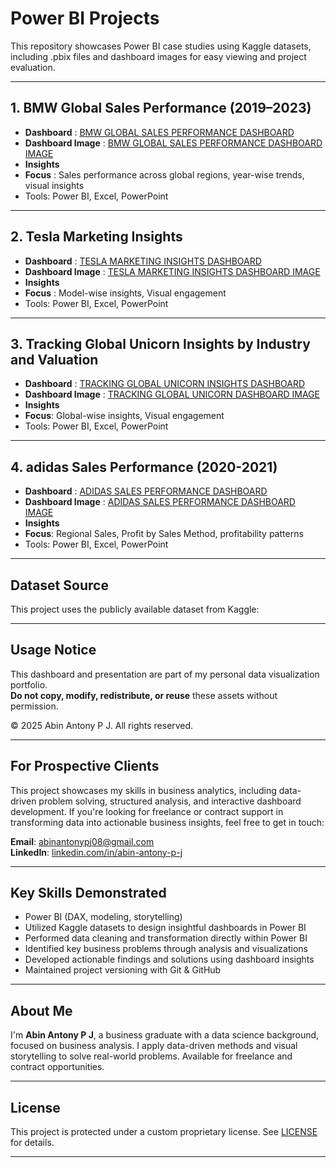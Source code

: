 # Power BI Projects 

This repository showcases Power BI case studies using Kaggle datasets, including .pbix files and dashboard images for easy viewing and project evaluation.

---

## 1. BMW Global Sales Performance (2019–2023)

- **Dashboard** : [BMW GLOBAL SALES PERFORMANCE DASHBOARD](./BMW/BMW%20GLOBAL%20SALES%20PERFORMANCE%20DASHBOARD.pbix) 
- **Dashboard Image** : [BMW GLOBAL SALES PERFORMANCE DASHBOARD IMAGE](./BMW/BMW%20Global%20Sales%20Performance.png)
- **Insights**
- **Focus** : Sales performance across global regions, year-wise trends, visual insights
- Tools: Power BI, Excel, PowerPoint

---

## 2. Tesla Marketing Insights

- **Dashboard** : [TESLA MARKETING INSIGHTS DASHBOARD](./TESLA/TESLA%20MARKETING%20INSGHTS.pbix)
- **Dashboard Image** : [TESLA MARKETING INSIGHTS DASHBOARD IMAGE](./TESLA/TESLA%20Market%20Insight.png)
- **Insights**
- **Focus** : Model-wise insights, Visual engagement
- Tools: Power BI, Excel, PowerPoint
  
---

## 3. Tracking Global Unicorn Insights by Industry and Valuation

- **Dashboard** : [TRACKING GLOBAL UNICORN INSIGHTS DASHBOARD](./UNICORNS/Tracking%20Global%20Unicorns%20-%20Insights%20by%20Industry%20and%20Valuation.pbix)
- **Dashboard Image** : [TRACKING GLOBAL UNICORN DASHBOARD IMAGE](./UNICORNS/Tracking%20Global%20Unicorns.png)
- **Insights**
- **Focus**: Global-wise insights, Visual engagement
- Tools: Power BI, Excel, PowerPoint

---

## 4. adidas Sales Performance (2020-2021)

- **Dashboard** : [ADIDAS SALES PERFORMANCE DASHBOARD](./adidas/adidas%20Sales%20Performance.pbix) 
- **Dashboard Image** : [ADIDAS SALES PERFORMANCE DASHBOARD IMAGE](./adidas/adidas%20Sales%20Performance%20Dashboard.png)
- **Insights**
- **Focus**: Regional Sales, Profit by Sales Method, profitability patterns
- Tools: Power BI, Excel, PowerPoint

---

## Dataset Source

This project uses the publicly available dataset from Kaggle:

---

## Usage Notice

This dashboard and presentation are part of my personal data visualization portfolio.  
**Do not copy, modify, redistribute, or reuse** these assets without permission.

© 2025 Abin Antony P J. All rights reserved.

---

## For Prospective Clients

This project showcases my skills in business analytics, including data-driven problem solving, structured analysis, and interactive dashboard development. If you're looking for freelance or contract support in transforming data into actionable business insights, feel free to get in touch:

**Email**: [abinantonypj08@gmail.com](mailto:abinantonypj08@gmail.com)  
**LinkedIn**: [linkedin.com/in/abin-antony-p-j](https://www.linkedin.com/in/abin-antony-p-j/)

---

## Key Skills Demonstrated

- Power BI (DAX, modeling, storytelling)
- Utilized Kaggle datasets to design insightful dashboards in Power BI
- Performed data cleaning and transformation directly within Power BI
- Identified key business problems through analysis and visualizations
- Developed actionable findings and solutions using dashboard insights
- Maintained project versioning with Git & GitHub

---

## About Me

I'm **Abin Antony P J**, a business graduate with a data science background, focused on business analysis. I apply data-driven methods and visual storytelling to solve real-world problems. Available for freelance and contract opportunities.

---
## License

This project is protected under a custom proprietary license. See [LICENSE](./LICENSE.txt) for details.

---


